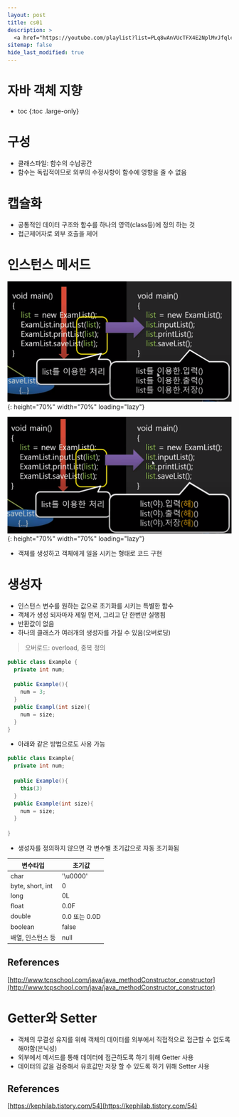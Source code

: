 ```yaml
---
layout: post
title: cs01
description: >
  <a href="https://youtube.com/playlist?list=PLq8wAnVUcTFX4E2NplMvJfqlcgAeF_BxK">뉴렉처: 자바 객체지향 프로그래밍</a><br>
sitemap: false
hide_last_modified: true
---
```

# 자바 객체 지향

* toc
{:toc .large-only}

# 구성
- 클래스파일: 함수의 수납공간
- 함수는 독립적이므로 외부의 수정사항이 함수에 영향을 줄 수 없음

# 캡슐화
- 공통적인 데이터 구조와 함수를 하나의 영역(class등)에 정의 하는 것
- 접근제어자로 외부 호출을 제어

# 인스턴스 메서드
![](/assets/img/java/instancemtd1.png){: height="70%" width="70%" loading="lazy"}

![](/assets/img/java/instancemtd2.png){: height="70%" width="70%" loading="lazy"}
- 객체를 생성하고 객체에게 일을 시키는 형태로 코드 구현

# 생성자
- 인스턴스 변수를 원하는 값으로 초기화를 시키는 특별한 함수
- 객체가 생성 되자마자 제일 먼저, 그리고 단 한번만 실행됨
- 반환값이 없음
- 하나의 클래스가 여러개의 생성자를 가질 수 있음(오버로딩)
> 오버로드: overload, 중복 정의

```java
public class Example {
  private int num;

  public Example(){
    num = 3;
  }
  public Exampl(int size){
    num = size;
  }
}
```
- 아래와 같은 방법으로도 사용 가능

```java
public class Example{
  private int num;

  public Example(){
    this(3)
  }
  public Example(int size){
    num = size;
  }

}
```
- 생성자를 정의하지 않으면 각 변수별 초기값으로 자동 초기화됨

| 변수타입 | 초기값 |
| --- | --- |
| char | '\u0000' |
| byte, short, int | 0 |
| long | 0L |
| float | 0.0F |
| double | 0.0 또는 0.0D |
| boolean | false |
| 배열, 인스턴스 등 | null |

## References
[http://www.tcpschool.com/java/java_methodConstructor_constructor](http://www.tcpschool.com/java/java_methodConstructor_constructor)

# Getter와 Setter
- 객체의 무결성 유지를 위해 객체의 데이터를 외부에서 직접적으로 접근할 수 없도록 해야함(은닉성)
- 외부에서 메서드를 통해 데이터에 접근하도록 하기 위해 Getter 사용
- 데이터의 값을 검증해서 유효값만 저장 할 수 있도록 하기 위해 Setter 사용

## References
[https://kephilab.tistory.com/54](https://kephilab.tistory.com/54)

